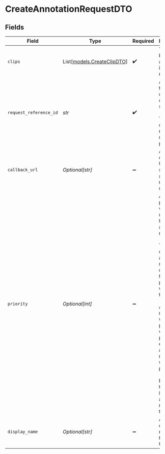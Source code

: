 # CreateAnnotationRequestDTO


## Fields

| Field                                                                                                                                                                                                                                                                                                                                                    | Type                                                                                                                                                                                                                                                                                                                                                     | Required                                                                                                                                                                                                                                                                                                                                                 | Description                                                                                                                                                                                                                                                                                                                                              |
| -------------------------------------------------------------------------------------------------------------------------------------------------------------------------------------------------------------------------------------------------------------------------------------------------------------------------------------------------------- | -------------------------------------------------------------------------------------------------------------------------------------------------------------------------------------------------------------------------------------------------------------------------------------------------------------------------------------------------------- | -------------------------------------------------------------------------------------------------------------------------------------------------------------------------------------------------------------------------------------------------------------------------------------------------------------------------------------------------------- | -------------------------------------------------------------------------------------------------------------------------------------------------------------------------------------------------------------------------------------------------------------------------------------------------------------------------------------------------------- |
| `clips`                                                                                                                                                                                                                                                                                                                                                  | List[[models.CreateClipDTO](../models/createclipdto.md)]                                                                                                                                                                                                                                                                                                 | :heavy_check_mark:                                                                                                                                                                                                                                                                                                                                       | The clips to be annotated<br/>in the request                                                                                                                                                                                                                                                                                                             |
| `request_reference_id`                                                                                                                                                                                                                                                                                                                                   | *str*                                                                                                                                                                                                                                                                                                                                                    | :heavy_check_mark:                                                                                                                                                                                                                                                                                                                                       | A reference to<br/>data in the client system.<br/><br/>The value of this field must be<br/>unique per project.                                                                                                                                                                                                                                           |
| `callback_url`                                                                                                                                                                                                                                                                                                                                           | *Optional[str]*                                                                                                                                                                                                                                                                                                                                          | :heavy_minus_sign:                                                                                                                                                                                                                                                                                                                                       | An optional callback URL to send<br/>annotation request updates to.                                                                                                                                                                                                                                                                                      |
| `priority`                                                                                                                                                                                                                                                                                                                                               | *Optional[int]*                                                                                                                                                                                                                                                                                                                                          | :heavy_minus_sign:                                                                                                                                                                                                                                                                                                                                       | An optional priority value to use<br/>for the annotation request.<br/><br/>The priority of an annotation request<br/>determines the order of processing within<br/>the project.<br/><br/>Annotation requests with higher priority<br/>will be processed earlier than annotation<br/>requests with lower priority.<br/><br/>By default, the priority is 0 for all<br/>annotation requests in the project. |
| `display_name`                                                                                                                                                                                                                                                                                                                                           | *Optional[str]*                                                                                                                                                                                                                                                                                                                                          | :heavy_minus_sign:                                                                                                                                                                                                                                                                                                                                       | An optional display name<br/>to show in UAI tooling                                                                                                                                                                                                                                                                                                      |